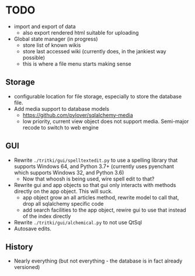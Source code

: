 # TODO

* import and export of data
  * also export rendered html suitable for uploading
* Global state manager (in progress)
  * store list of known wikis
  * store last accessed wiki (currently does, in the jankiest way possible)
  * this is where a file menu starts making sense

## Storage

* configurable location for file storage, especially to store the database file.
* Add media support to database models
  * https://github.com/pylover/sqlalchemy-media
  * low priority, current view object does not support media.  Semi-major recode to switch to web engine

## GUI

* Rewrite `./tritki/gui/spelltextedit.py` to use a spelling library that supports Windows 64, and Python 3.7+ (currently uses pyenchant which supports Windows 32, and Python 3.6)
  * Now that whoosh is being used, wire spell edit to that?
* Rewrite gui and app objects so that gui only interacts with methods directly on the app object.  This will suck.
  * app object grow an all articles method, rewrite model to call that, drop all sqlalchemy specific code
  * add search facilities to the app object, rewire gui to use that instead of the index directly
* Rewrite `./tritki/gui/alchemical.py` to not use QtSql
* Autosave edits.

## History

* Nearly everything (but not everything - the database is in fact already versioned)
